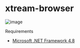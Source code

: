 # xtream-browser

![image](https://user-images.githubusercontent.com/12754111/131267122-062bf98f-e854-40d0-8eca-ad124c22b366.png)

Requirements
- [Microsoft .NET Framework 4.8](https://dotnet.microsoft.com/download/dotnet-framework/net48)
